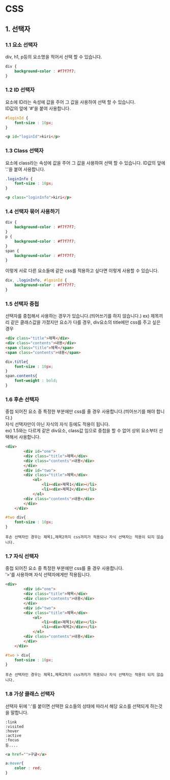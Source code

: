 # CSS

## 1. 선택자

### 1.1 요소 선택자
div, h1, p등의 요소명을 적어서 선택 할 수 있습니다.  
~~~css
div {
    background-color : #f7f7f7;
}
~~~  
### 1.2 ID 선택자
요소에 ID라는 속성에 값을 주어 그 값을 사용하여 선택 할 수 있습니다.  
ID값의 앞에 '#'을 붙여 사용합니다.
~~~css
#loginId {
    font-size : 10px;
}
~~~
~~~html
<p id="loginId">kiri</p>
~~~
### 1.3 Class 선택자
요소에 class라는 속성에 값을 주어 그 값을 사용하여 선택 할 수 있습니다.
ID값의 앞에 '.'을 붙여 사용합니다.
~~~css
.loginInfo {
    font-size : 10px;
}
~~~
~~~html
<p class="loginInfo">kiri</p>
~~~
### 1.4 선택자 묶어 사용하기
~~~css
div {
    background-color : #f7f7f7;
}
p {
    background-color : #f7f7f7;
}
span {
    background-color : #f7f7f7;
}
~~~  
이렇게 서로 다른 요소들에 같은 css를 적용하고 싶다면 이렇게 사용할 수 있습니다.
~~~css
div, .loginInfo, #lgoinId {
    background-color : #f7f7f7;
}
~~~
### 1.5 선택자 중첩
선택자를 중첩해서 사용하는 경우가 있습니다.(띄어쓰기를 하지 않습니다.)
ex) 제목끼리 같은 클래스값을 가졌지만 요소가 다를 경우, div요소의 title에만 css를 주고 싶은 경우
~~~html
<div class="title">제목</div>
<div class="contents">내용</div>
<span class="title">제목</span>
<span class="contents">내용</span>
~~~
~~~css
div.title{
	font-size : 10px;
}
span.contents{
    font-weight : bold;
}
~~~
### 1.6 후손 선택자
중첩 되어진 요소 중 특정한 부분에만 css를 줄 경우 사용합니다.(띄어쓰기를 해야 합니다.)  
자식 선택자만이 아닌 자식의 자식 등에도 적용이 됩니다.  
ex) 1.5와는 다르게 같은 div요소, class값 임으로 중첩을 할 수 없어 상위 요소부터 선택해서 사용합니다.
~~~html
<div>
		<div id="one">
		<div class="title">제목</div>
		<div class="contents">내용</div>
		</div>
		<div id="two">
		<div class="title">제목</div>
			<ol>
				<li><div>제목1</div></li>
				<li><div>제목2</div></li>
			</ol>
		<div class="contents">내용</div>
		</div>
	</div>
~~~
~~~css
#two div{
	font-size : 10px;
}
~~~
```후손 선택자인 경우는 제목1,제목2까지 css까지가 적용되나 자식 선택자는 적용이 되지 않습니다. ```
### 1.7 자식 선택자
중첩 되어진 요소 중 특정한 부분에만 css를 줄 경우 사용합니다.  
'>'를 사용하며 자식 선택자에게만 적용됩니다.
~~~html
<div>
		<div id="one">
		<div class="title">제목</div>
		<div class="contents">내용</div>
		</div>
		<div id="two">
		<div class="title">제목</div>
			<ol>
				<li><div>제목1</div></li>
				<li><div>제목2</div></li>
			</ol>
		<div class="contents">내용</div>
		</div>
	</div>
~~~
~~~css
#two > div{
	font-size : 10px;
}
~~~
```후손 선택자인 경우는 제목1,제목2까지 css까지가 적용되나 자식 선택자는 적용이 되지 않습니다. ```
### 1.8 가상 클래스 선택자
선택자 뒤에 ':'를 붙이면 선택한 요소들의 상태에 따라서 해당 요소를 선택되게 하는것을 말합니다.  
~~~
:link
:visited
:hover
:active
:focus
등....
~~~

~~~html
<a href="">구글</a>
~~~
~~~css
a:hover{
	color : red;
}
~~~

